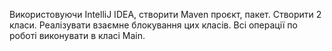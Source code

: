 Використовуючи IntelliJ IDEA, створити Maven проєкт, пакет.
Створити 2 класи. Реалізувати взаємне блокування цих класів.
Всі операції по роботі виконувати в класі Main.
